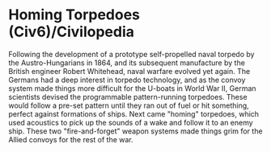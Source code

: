 # Homing Torpedoes (Civ6)/Civilopedia

Following the development of a prototype self-propelled naval torpedo by the Austro-Hungarians in 1864, and its subsequent manufacture by the British engineer Robert Whitehead, naval warfare evolved yet again. The Germans had a deep interest in torpedo technology, and as the convoy system made things more difficult for the U-boats in World War II, German scientists devised the programmable pattern-running torpedoes. These would follow a pre-set pattern until they ran out of fuel or hit something, perfect against formations of ships. Next came "homing" torpedoes, which used acoustics to pick up the sounds of a wake and follow it to an enemy ship. These two "fire-and-forget" weapon systems made things grim for the Allied convoys for the rest of the war.